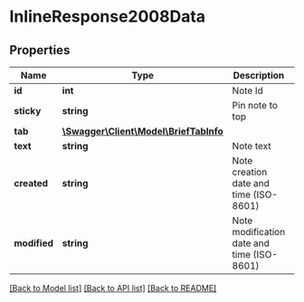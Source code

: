 # InlineResponse2008Data

## Properties
Name | Type | Description | Notes
------------ | ------------- | ------------- | -------------
**id** | **int** | Note Id | [optional] 
**sticky** | **string** | Pin note to top | [optional] 
**tab** | [**\Swagger\Client\Model\BriefTabInfo**](BriefTabInfo.md) |  | [optional] 
**text** | **string** | Note text | [optional] 
**created** | **string** | Note creation date and time (ISO-8601) | [optional] 
**modified** | **string** | Note modification date and time (ISO-8601) | [optional] 

[[Back to Model list]](../../README.md#documentation-for-models) [[Back to API list]](../../README.md#documentation-for-api-endpoints) [[Back to README]](../../README.md)

